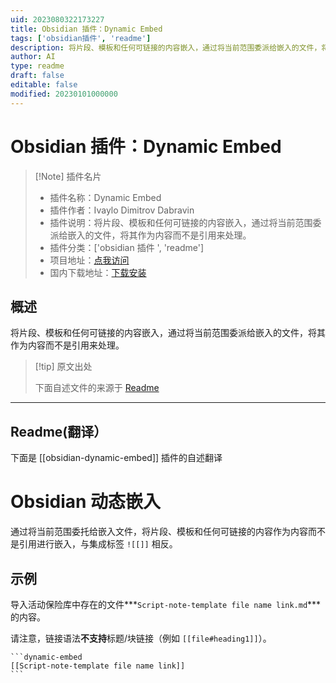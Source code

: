 ```yaml
---
uid: 2023080322173227
title: Obsidian 插件：Dynamic Embed
tags: ['obsidian插件', 'readme']
description: 将片段、模板和任何可链接的内容嵌入，通过将当前范围委派给嵌入的文件，将其作为内容而不是引用来处理。
author: AI
type: readme
draft: false
editable: false
modified: 20230101000000
---
```


# Obsidian 插件：Dynamic Embed

> [!Note] 插件名片
> - 插件名称：Dynamic Embed
> - 插件作者：Ivaylo Dimitrov Dabravin
> - 插件说明：将片段、模板和任何可链接的内容嵌入，通过将当前范围委派给嵌入的文件，将其作为内容而不是引用来处理。
> - 插件分类：['obsidian 插件 ', 'readme']
> - 项目地址：[点我访问](https://github.com/dabravin/obsidian-dynamic-embed)
> - 国内下载地址：[下载安装](https://pkmer.cn/products/plugin/pluginMarket/?obsidian-dynamic-embed)

## 概述

将片段、模板和任何可链接的内容嵌入，通过将当前范围委派给嵌入的文件，将其作为内容而不是引用来处理。

> [!tip] 原文出处
>
>下面自述文件的来源于 [Readme](https://ghproxy.net/https://raw.githubusercontent.com/dabravin/obsidian-dynamic-embed/master/README.md)
>

---

## Readme(翻译）

下面是 [[obsidian-dynamic-embed]] 插件的自述翻译

# Obsidian 动态嵌入

通过将当前范围委托给嵌入文件，将片段、模板和任何可链接的内容作为内容而不是引用进行嵌入，与集成标签 `![[]]` 相反。

## 示例

导入活动保险库中存在的文件***`Script-note-template file name link.md`***的内容。

请注意，链接语法**不支持**标题/块链接（例如 `[[file#heading1]]`）。

~~~
```dynamic-embed
[[Script-note-template file name link]]
```
~~~



